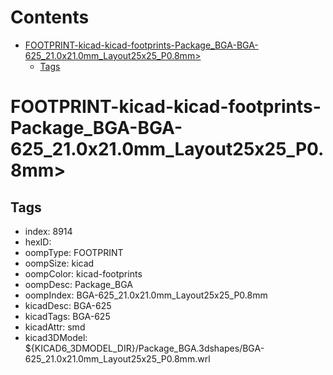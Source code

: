 



Contents
========

* [FOOTPRINT-kicad-kicad-footprints-Package_BGA-BGA-625_21.0x21.0mm_Layout25x25_P0.8mm>](#footprint-kicad-kicad-footprints-package_bga-bga-625_210x210mm_layout25x25_p08mm)
	* [Tags](#tags)

# FOOTPRINT-kicad-kicad-footprints-Package_BGA-BGA-625_21.0x21.0mm_Layout25x25_P0.8mm>

## Tags

- index: 8914
- hexID: 
- oompType: FOOTPRINT
- oompSize: kicad
- oompColor: kicad-footprints
- oompDesc: Package_BGA
- oompIndex: BGA-625_21.0x21.0mm_Layout25x25_P0.8mm
- kicadDesc: BGA-625
- kicadTags: BGA-625
- kicadAttr: smd
- kicad3DModel: ${KICAD6_3DMODEL_DIR}/Package_BGA.3dshapes/BGA-625_21.0x21.0mm_Layout25x25_P0.8mm.wrl
